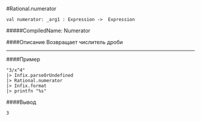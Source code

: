 #Rational.numerator

	val numerator: _arg1 : Expression ->  Expression


#####CompiledName: Numerator


####Описание
Возвращает числитель дроби

----------

####Пример

    "3/x^4"
    |> Infix.parseOrUndefined
    |> Rational.numerator
    |> Infix.format
    |> printfn "%s"

####Вывод

    3



